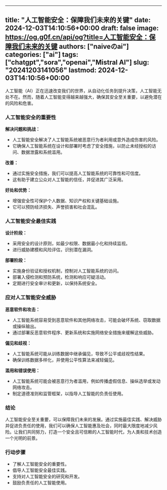 
---
title: "人工智能安全：保障我们未来的关键"
date: 2024-12-03T14:10:56+00:00
draft: false
image: https://og.g0f.cn/api/og?title=人工智能安全：保障我们未来的关键
authors: ["naiveのai"]
categories: ["ai"]
tags: ["chatgpt","sora","openai","Mistral AI"]
slug: "20241203141056"
lastmod: 2024-12-03T14:10:56+00:00
---
人工智能（AI）正在迅速改变我们的世界，从自动化任务到提升决策，人工智能无处不在。然而，随着人工智能变得越来越强大，确保其安全至关重要，以避免潜在的风险和危害。

### 人工智能安全的重要性

**解决问题和挑战：**
* 人工智能安全解决了人工智能系统被恶意行为者利用或意外造成伤害的风险。
* 它确保人工智能系统在设计和部署时考虑了安全措施，以防止未经授权的访问、数据泄露和系统滥用。

**改善：**
* 通过实施安全措施，我们可以提高人工智能系统的可靠性和可信度。
* 这有助于建立公众对人工智能的信任，并促进其广泛采用。

**好处和优势：**
* 增强安全性可保护个人数据、知识产权和关键基础设施。
* 它可以预防经济损失、声誉损害和社会混乱。

### 人工智能安全最佳实践

**设计阶段：**
* 采用安全的设计原则，如最少权限、数据最小化和持续监视。
* 进行威胁建模和风险评估，识别潜在漏洞。

**部署阶段：**
* 实施身份验证和授权机制，控制对人工智能系统的访问。
* 部署入侵检测和预防系统，检测和响应可疑活动。
* 定期进行安全审计和更新，以保持系统安全。

### 应对人工智能安全威胁

**恶意软件和攻击：**
* 人工智能系统容易受到恶意软件和其他网络攻击，可能会破坏系统、窃取数据或操纵输出。
* 通过部署反恶意软件程序、更新系统和实施网络安全措施来缓解这些威胁。

**偏见和歧视：**
* 人工智能系统可能从训练数据中继承偏见，导致不公平或歧视性结果。
* 确保训练数据多样化，并使用公平性算法来减轻偏见。

**滥用和错误使用：**
* 人工智能系统可能会被恶意行为者滥用，例如传播虚假信息、操纵选举或发动网络攻击。
* 制定道德准则和监管框架，以指导人工智能的负责任使用。

### 结论

人工智能安全至关重要，可以保障我们未来的发展。通过实施最佳实践、解决威胁并促进负责任的使用，我们可以确保人工智能惠及社会，同时最大限度地减少风险。让我们共同努力，打造一个安全且可信赖的人工智能时代，为人类和技术创造一个光明的前景。

### 行动步骤

* 了解人工智能安全的重要性。
* 倡导人工智能安全最佳实践。
* 支持对人工智能安全的研究和开发。
* 鼓励负责任的人工智能使用。